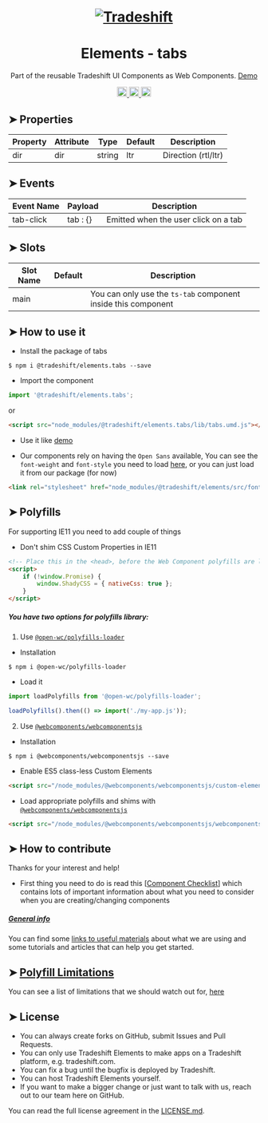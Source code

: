 <h1 align="center">
    <a href="https://tradeshift.com/">
      <img alt="Tradeshift" src="https://tradeshift.com/wp-content/themes/Tradeshift/img/brand/logo-black.png"/>
    </a>
</h1>

<h1 align="center">Elements - tabs</h1>

<p align="center">
  Part of the reusable Tradeshift UI Components as Web Components.
    <a href="https://tradeshift.github.io/elements/?path=/story/ts-tabs--default">
      Demo
    </a>
</p>

<p align="center">
    <a href="https://www.npmjs.com/package/@tradeshift/elements.tabs">
      <img alt="NPM Version" src="https://badgen.net/npm/v/@tradeshift/elements.tabs" height="20"/>
    </a>
    <a href="https://npmcharts.com/compare/@tradeshift/elements.tabs?minimal=true">
		  <img alt="Downloads per month" src="https://badgen.net/npm/dm/@tradeshift/elements.tabs" height="20"/>
		</a>
		<a href="https://www.npmjs.com/browse/depended/@tradeshift/elements.tabs">
		  <img alt="Dependent packages" src="https://badgen.net/npm/dependents/@tradeshift/elements.tabs" height="20"/>
		</a>
</p>

## ➤ Properties

| Property | Attribute | Type   | Default | Description         |
| -------- | --------- | ------ | ------- | ------------------- |
| dir      | dir       | string | ltr     | Direction (rtl/ltr) |

## ➤ Events

| Event Name | Payload  | Description                          |
| ---------- | -------- | ------------------------------------ |
| tab-click  | tab : {} | Emitted when the user click on a tab |

## ➤ Slots

| Slot Name | Default | Description                                                   |
| --------- | ------- | ------------------------------------------------------------- |
| main      |         | You can only use the `ts-tab` component inside this component |

## ➤ How to use it

- Install the package of tabs

```shell
$ npm i @tradeshift/elements.tabs --save
```

- Import the component

```js
import '@tradeshift/elements.tabs';
```

or

```html
<script src="node_modules/@tradeshift/elements.tabs/lib/tabs.umd.js"></script>
```

- Use it like [demo]("https://tradeshift.github.io/elements/?path=/story/ts-tabs--default")

- Our components rely on having the `Open Sans` available, You can see the `font-weight` and `font-style` you need to load [here](https://github.com/Tradeshift/elements/blob/master/packages/core/src/fonts.css), or you can just load it from our package (for now)

```html
<link rel="stylesheet" href="node_modules/@tradeshift/elements/src/fonts.css" />
```

## ➤ Polyfills

For supporting IE11 you need to add couple of things

- Don't shim CSS Custom Properties in IE11

```html
<!-- Place this in the <head>, before the Web Component polyfills are loaded -->
<script>
	if (!window.Promise) {
		window.ShadyCSS = { nativeCss: true };
	}
</script>
```

##### You have two options for polyfills library:

1. Use [`@open-wc/polyfills-loader`](https://github.com/open-wc/open-wc/tree/master/packages/polyfills-loader)

- Installation

```shell
$ npm i @open-wc/polyfills-loader
```

- Load it

```js
import loadPolyfills from '@open-wc/polyfills-loader';

loadPolyfills().then(() => import('./my-app.js'));
```

2. Use [`@webcomponents/webcomponentsjs`](https://github.com/webcomponents/polyfills/tree/master/packages/webcomponentsjs)

- Installation

```hell
$ npm i @webcomponents/webcomponentsjs --save
```

- Enable ES5 class-less Custom Elements

```html
<script src="/node_modules/@webcomponents/webcomponentsjs/custom-elements-es5-adapter.js"></script>
```

- Load appropriate polyfills and shims with [`@webcomponents/webcomponentsjs`](https://github.com/webcomponents/webcomponentsjs)

```html
<script src="/node_modules/@webcomponents/webcomponentsjs/webcomponents-loader.js" defer></script>
```

## ➤ How to contribute

Thanks for your interest and help!

- First thing you need to do is read this [[Component Checklist](https://github.com/Tradeshift/elements/wiki/Component-checklist)] which contains lots of important information about what you need to consider when you are creating/changing components

##### [General info](https://github.com/Tradeshift/elements/wiki/Useful-materials-starter)

You can find some [links to useful materials](https://github.com/Tradeshift/elements/wiki/Useful-materials-starter) about what we are using and some tutorials and articles that can help you get started.

## ➤ [Polyfill Limitations](https://github.com/Tradeshift/elements/wiki/Polyfill-Limitations)

You can see a list of limitations that we should watch out for, [here](https://github.com/Tradeshift/elements/wiki/Polyfill-Limitations)

## ➤ License

- You can always create forks on GitHub, submit Issues and Pull Requests.
- You can only use Tradeshift Elements to make apps on a Tradeshift platform, e.g. tradeshift.com.
- You can fix a bug until the bugfix is deployed by Tradeshift.
- You can host Tradeshift Elements yourself.
- If you want to make a bigger change or just want to talk with us, reach out to our team here on GitHub.

You can read the full license agreement in the [LICENSE.md](https://github.com/Tradeshift/elements/blob/master/LICENSE.md).
